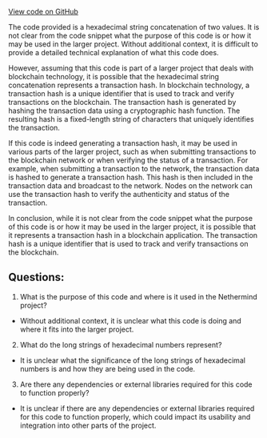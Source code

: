 [View code on GitHub](https://github.com/NethermindEth/nethermind/src/bench_precompiles/vectors/ripemd/proposed/input_param_scalar_192_gas_54.csv)

The code provided is a hexadecimal string concatenation of two values. It is not clear from the code snippet what the purpose of this code is or how it may be used in the larger project. Without additional context, it is difficult to provide a detailed technical explanation of what this code does.

However, assuming that this code is part of a larger project that deals with blockchain technology, it is possible that the hexadecimal string concatenation represents a transaction hash. In blockchain technology, a transaction hash is a unique identifier that is used to track and verify transactions on the blockchain. The transaction hash is generated by hashing the transaction data using a cryptographic hash function. The resulting hash is a fixed-length string of characters that uniquely identifies the transaction.

If this code is indeed generating a transaction hash, it may be used in various parts of the larger project, such as when submitting transactions to the blockchain network or when verifying the status of a transaction. For example, when submitting a transaction to the network, the transaction data is hashed to generate a transaction hash. This hash is then included in the transaction data and broadcast to the network. Nodes on the network can use the transaction hash to verify the authenticity and status of the transaction.

In conclusion, while it is not clear from the code snippet what the purpose of this code is or how it may be used in the larger project, it is possible that it represents a transaction hash in a blockchain application. The transaction hash is a unique identifier that is used to track and verify transactions on the blockchain.
## Questions: 
 1. What is the purpose of this code and where is it used in the Nethermind project?
- Without additional context, it is unclear what this code is doing and where it fits into the larger project.

2. What do the long strings of hexadecimal numbers represent?
- It is unclear what the significance of the long strings of hexadecimal numbers is and how they are being used in the code.

3. Are there any dependencies or external libraries required for this code to function properly?
- It is unclear if there are any dependencies or external libraries required for this code to function properly, which could impact its usability and integration into other parts of the project.